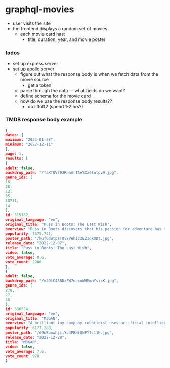 # graphql-movies
- user visits the site
- the frontend displays a random set of movies
  - each movie card has:
    - title, duration, year, and movie poster

### todos
- set up express server
- set up apollo server
  - figure out what the response body is when we fetch data from the movie source
    - get a token
  - parse through the data -- what fields do we want?
  - define schema for the movie card
  - how do we use the response body results??
    - do liftoff2 (spend 1-2 hrs?)

### TMDB response body example
```json
{
dates: {
maximum: "2023-01-28",
minimum: "2022-12-11"
},
page: 1,
results: [
{
adult: false,
backdrop_path: "/faXT8V80JRhnArTAeYXz0Eutpv9.jpg",
genre_ids: [
16,
28,
12,
35,
10751,
14
],
id: 315162,
original_language: "en",
original_title: "Puss in Boots: The Last Wish",
overview: "Puss in Boots discovers that his passion for adventure has taken its toll: He has burned through eight of his nine lives, leaving him with only one life left. Puss sets out on an epic journey to find the mythical Last Wish and restore his nine lives.",
popularity: 7675.741,
poster_path: "/kuf6dutpsT0vSVehic3EZIqkOBt.jpg",
release_date: "2022-12-07",
title: "Puss in Boots: The Last Wish",
video: false,
vote_average: 8.6,
vote_count: 2900
},
{
adult: false,
backdrop_path: "/otOtC45BDzFW7nuxnWHMmnYsicK.jpg",
genre_ids: [
878,
27,
35
],
id: 536554,
original_language: "en",
original_title: "M3GAN",
overview: "A brilliant toy company roboticist uses artificial intelligence to develop M3GAN, a life-like doll programmed to emotionally bond with her newly orphaned niece. But when the doll's programming works too well, she becomes overprotective of her new friend with terrifying results.",
popularity: 6177.288,
poster_path: "/d9nBoowhjiiYc4FBNtQkPY7c11H.jpg",
release_date: "2022-12-28",
title: "M3GAN",
video: false,
vote_average: 7.6,
vote_count: 978
}
```